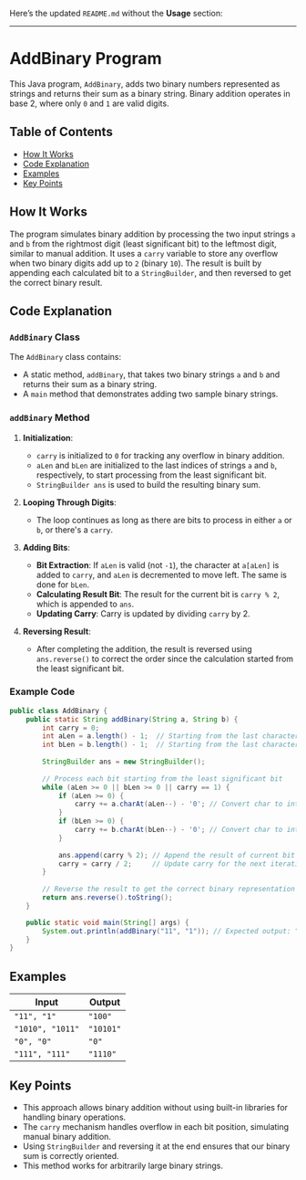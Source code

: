 Here’s the updated `README.md` without the **Usage** section:

---

# AddBinary Program

This Java program, `AddBinary`, adds two binary numbers represented as strings and returns their sum as a binary string. Binary addition operates in base 2, where only `0` and `1` are valid digits.

## Table of Contents
- [How It Works](#how-it-works)
- [Code Explanation](#code-explanation)
- [Examples](#examples)
- [Key Points](#key-points)

## How It Works
The program simulates binary addition by processing the two input strings `a` and `b` from the rightmost digit (least significant bit) to the leftmost digit, similar to manual addition. It uses a `carry` variable to store any overflow when two binary digits add up to `2` (binary `10`). The result is built by appending each calculated bit to a `StringBuilder`, and then reversed to get the correct binary result.

## Code Explanation

### `AddBinary` Class
The `AddBinary` class contains:
- A static method, `addBinary`, that takes two binary strings `a` and `b` and returns their sum as a binary string.
- A `main` method that demonstrates adding two sample binary strings.

### `addBinary` Method
1. **Initialization**: 
   - `carry` is initialized to `0` for tracking any overflow in binary addition.
   - `aLen` and `bLen` are initialized to the last indices of strings `a` and `b`, respectively, to start processing from the least significant bit.
   - `StringBuilder ans` is used to build the resulting binary sum.
   
2. **Looping Through Digits**:
   - The loop continues as long as there are bits to process in either `a` or `b`, or there's a `carry`.
   
3. **Adding Bits**:
   - **Bit Extraction**: If `aLen` is valid (not `-1`), the character at `a[aLen]` is added to `carry`, and `aLen` is decremented to move left. The same is done for `bLen`.
   - **Calculating Result Bit**: The result for the current bit is `carry % 2`, which is appended to `ans`. 
   - **Updating Carry**: Carry is updated by dividing `carry` by 2.

4. **Reversing Result**:
   - After completing the addition, the result is reversed using `ans.reverse()` to correct the order since the calculation started from the least significant bit.

### Example Code
```java
public class AddBinary {
    public static String addBinary(String a, String b) {
        int carry = 0;
        int aLen = a.length() - 1;  // Starting from the last character of string a
        int bLen = b.length() - 1;  // Starting from the last character of string b
       
        StringBuilder ans = new StringBuilder();
        
        // Process each bit starting from the least significant bit
        while (aLen >= 0 || bLen >= 0 || carry == 1) {
            if (aLen >= 0) {
                carry += a.charAt(aLen--) - '0'; // Convert char to int by subtracting '0'
            }
            if (bLen >= 0) {
                carry += b.charAt(bLen--) - '0'; // Convert char to int by subtracting '0'
            }
            
            ans.append(carry % 2); // Append the result of current bit
            carry = carry / 2;     // Update carry for the next iteration
        }
        
        // Reverse the result to get the correct binary representation
        return ans.reverse().toString();
    }

    public static void main(String[] args) {
        System.out.println(addBinary("11", "1")); // Expected output: "100"
    }
}
```

## Examples
| Input     | Output |
|-----------|--------|
| `"11", "1"`   | `"100"` |
| `"1010", "1011"` | `"10101"` |
| `"0", "0"` | `"0"` |
| `"111", "111"` | `"1110"` |

## Key Points
- This approach allows binary addition without using built-in libraries for handling binary operations.
- The `carry` mechanism handles overflow in each bit position, simulating manual binary addition.
- Using `StringBuilder` and reversing it at the end ensures that our binary sum is correctly oriented.
- This method works for arbitrarily large binary strings.